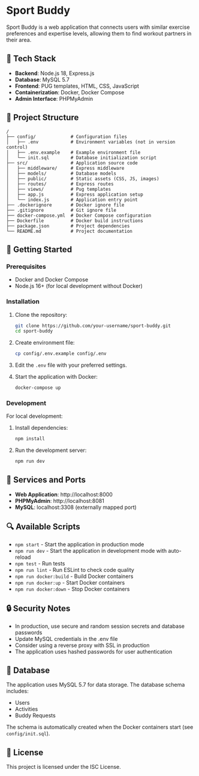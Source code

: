 # Sport Buddy

Sport Buddy is a web application that connects users with similar exercise preferences and expertise levels, allowing them to find workout partners in their area.

## 🚀 Tech Stack

- **Backend**: Node.js 18, Express.js
- **Database**: MySQL 5.7
- **Frontend**: PUG templates, HTML, CSS, JavaScript
- **Containerization**: Docker, Docker Compose
- **Admin Interface**: PHPMyAdmin

## 📁 Project Structure

```
/
├── config/             # Configuration files
│   ├── .env            # Environment variables (not in version control)
│   ├── .env.example    # Example environment file
│   └── init.sql        # Database initialization script
├── src/                # Application source code
│   ├── middleware/     # Express middleware
│   ├── models/         # Database models
│   ├── public/         # Static assets (CSS, JS, images)
│   ├── routes/         # Express routes
│   ├── views/          # Pug templates
│   ├── app.js          # Express application setup
│   └── index.js        # Application entry point
├── .dockerignore       # Docker ignore file
├── .gitignore          # Git ignore file
├── docker-compose.yml  # Docker Compose configuration
├── Dockerfile          # Docker build instructions
├── package.json        # Project dependencies
└── README.md           # Project documentation
```

## 🚀 Getting Started

### Prerequisites

- Docker and Docker Compose
- Node.js 16+ (for local development without Docker)

### Installation

1. Clone the repository:
   ```bash
   git clone https://github.com/your-username/sport-buddy.git
   cd sport-buddy
   ```

2. Create environment file:
   ```bash
   cp config/.env.example config/.env
   ```
   
3. Edit the `.env` file with your preferred settings.

4. Start the application with Docker:
   ```bash
   docker-compose up
   ```

### Development

For local development:

1. Install dependencies:
   ```bash
   npm install
   ```

2. Run the development server:
   ```bash
   npm run dev
   ```

## 📱 Services and Ports

- **Web Application**: http://localhost:8000
- **PHPMyAdmin**: http://localhost:8081
- **MySQL**: localhost:3308 (externally mapped port)

## 🔍 Available Scripts

- `npm start` - Start the application in production mode
- `npm run dev` - Start the application in development mode with auto-reload
- `npm test` - Run tests
- `npm run lint` - Run ESLint to check code quality
- `npm run docker:build` - Build Docker containers
- `npm run docker:up` - Start Docker containers
- `npm run docker:down` - Stop Docker containers

## 🔒 Security Notes

- In production, use secure and random session secrets and database passwords
- Update MySQL credentials in the .env file
- Consider using a reverse proxy with SSL in production
- The application uses hashed passwords for user authentication

## 💾 Database

The application uses MySQL 5.7 for data storage. The database schema includes:

- Users
- Activities
- Buddy Requests

The schema is automatically created when the Docker containers start (see `config/init.sql`).

## 📝 License

This project is licensed under the ISC License. 